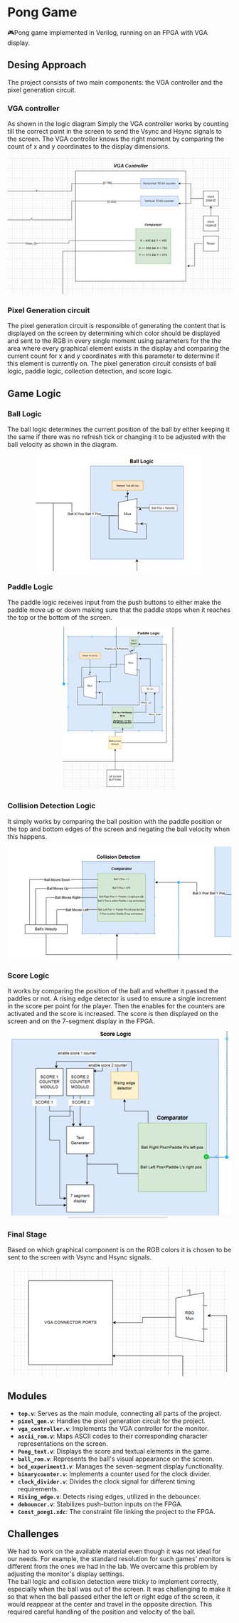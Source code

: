 # Pong Game
🎮Pong game implemented in Verilog, running on an FPGA with VGA display.


## Desing Approach
The project consists of two main components: the VGA controller and the pixel generation circuit.

### VGA controller

As shown in the logic diagram Simply the VGA controller works by counting till the correct point in the screen to send the Vsync and Hsync signals to the screen. The VGA controller knows the right moment by comparing the count of x and y coordinates to the display dimensions.

<div align="center">

<img src="./assets/p1.png" alt="p1">

</div>

### Pixel Generation circuit

The pixel generation circuit is responsible of generating the content that is displayed on the screen by determining which color should be displayed and sent to the RGB in every single moment using parameters for the the area where every graphical element exists in the display and comparing the current count for x and y coordinates with this parameter to determine if this element is currently on. The pixel generation circuit consists of ball logic, paddle logic, collection detection, and score logic.

## Game Logic 

### Ball Logic

The ball logic determines  the current position of the ball by either keeping it the same if there was no refresh tick or changing it to be adjusted with the ball velocity as shown in the diagram.

<div align="center">

<img src="./assets/p2.png" alt="p2">

</div>

### Paddle Logic

The paddle logic receives input from the push buttons to either make the paddle move up or down making sure that the paddle stops when it reaches the top or the bottom of the screen.

<div align="center">

<img src="./assets/p3.png" alt="p3">

</div>

### Collision Detection Logic

It simply works by comparing the ball position with the paddle position or the top and bottom edges of the screen and negating the ball velocity when this happens.

<div align="center">

<img src="./assets/p4.png" alt="p4">

</div>

### Score Logic

It works by comparing the position of the ball and whether it passed the paddles or not. A rising edge detector is used to ensure a single increment in the score per point for the player. Then the enables for the counters are activated and the score is increased. The score is then displayed on the screen and on the 7-segment display in the FPGA.

<div align="center">

<img src="./assets/p5.png" alt="p5">

</div>

### Final Stage

Based on which graphical component is on the RGB colors it is chosen to be sent to the screen with Vsync and Hsync signals.

<div align="center">

<img src="./assets/p6.png" alt="p6">

</div>

## Modules

- **`top.v`**: Serves as the main module, connecting all parts of the project.  
- **`pixel_gen.v`**: Handles the pixel generation circuit for the project.  
- **`vga_controller.v`**: Implements the VGA controller for the monitor.  
- **`ascii_rom.v`**: Maps ASCII codes to their corresponding character representations on the screen.  
- **`Pong_text.v`**: Displays the score and textual elements in the game.  
- **`ball_rom.v`**: Represents the ball's visual appearance on the screen.  
- **`bcd_experiment1.v`**: Manages the seven-segment display functionality.  
- **`binarycounter.v`**: Implements a counter used for the clock divider.  
- **`clock_divider.v`**: Divides the clock signal for different timing requirements.  
- **`Rising_edge.v`**: Detects rising edges, utilized in the debouncer.  
- **`debouncer.v`**: Stabilizes push-button inputs on the FPGA.  
- **`Const_pong1.xdc`**: The constraint file linking the project to the FPGA.

## Challenges

We had to work on the available material even though it was not ideal for our needs. For example, the standard resolution for such games' monitors is different from the ones we had in the lab. We overcame this problem by adjusting the monitor's display settings.  
The ball logic and collision detection were tricky to implement correctly, especially when the ball was out of the screen. It was challenging to make it so that when the ball passed either the left or right edge of the screen, it would reappear at the center and travel in the opposite direction. This required careful handling of the position and velocity of the ball.

